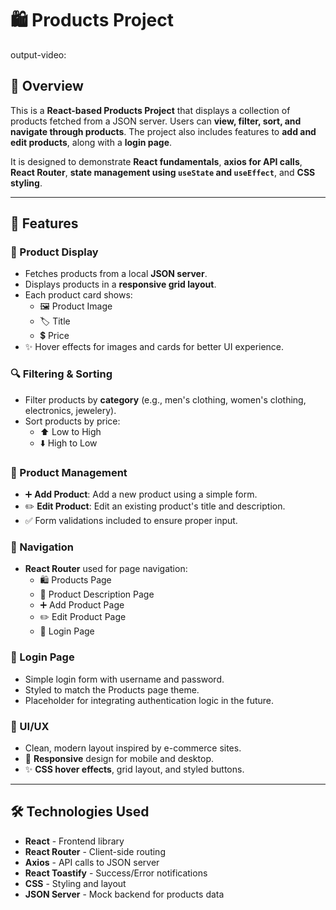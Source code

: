 # 🛍️ Products Project

output-video:

## 🌟 Overview
This is a **React-based Products Project** that displays a collection of products fetched from a JSON server. Users can **view, filter, sort, and navigate through products**. The project also includes features to **add and edit products**, along with a **login page**.

It is designed to demonstrate **React fundamentals**, **axios for API calls**, **React Router**, **state management using `useState` and `useEffect`**, and **CSS styling**.

---

## 🚀 Features

### 🛒 Product Display
- Fetches products from a local **JSON server**.
- Displays products in a **responsive grid layout**.
- Each product card shows:
  - 🖼️ Product Image
  - 🏷️ Title
  - 💲 Price
- ✨ Hover effects for images and cards for better UI experience.

### 🔍 Filtering & Sorting
- Filter products by **category** (e.g., men's clothing, women's clothing, electronics, jewelery).
- Sort products by price:
  - ⬆️ Low to High
  - ⬇️ High to Low

### 📝 Product Management
- ➕ **Add Product**: Add a new product using a simple form.
- ✏️ **Edit Product**: Edit an existing product's title and description.
- ✅ Form validations included to ensure proper input.

### 🧭 Navigation
- **React Router** used for page navigation:
  - 🛍️ Products Page
  - 📄 Product Description Page
  - ➕ Add Product Page
  - ✏️ Edit Product Page
  - 🔑 Login Page

### 🔐 Login Page
- Simple login form with username and password.
- Styled to match the Products page theme.
- Placeholder for integrating authentication logic in the future.

### 🎨 UI/UX
- Clean, modern layout inspired by e-commerce sites.
- 📱 **Responsive** design for mobile and desktop.
- ✨ **CSS hover effects**, grid layout, and styled buttons.

---

## 🛠️ Technologies Used
- **React** - Frontend library
- **React Router** - Client-side routing
- **Axios** - API calls to JSON server
- **React Toastify** - Success/Error notifications
- **CSS** - Styling and layout
- **JSON Server** - Mock backend for products data

